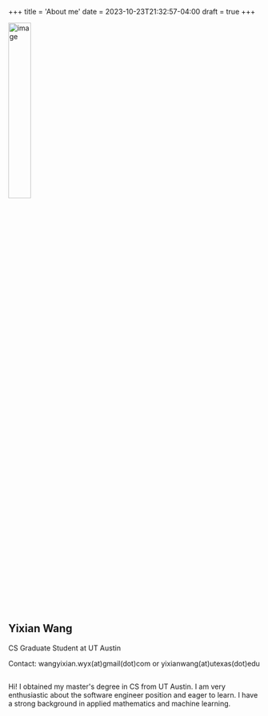+++
title = 'About me'
date = 2023-10-23T21:32:57-04:00
draft = true
+++

<img src="../_images/photo.jpeg" alt="image" width="30%" height="auto" style="float: center">

## Yixian Wang
CS Graduate Student at UT Austin

Contact: wangyixian.wyx(at)gmail(dot)com or yixianwang(at)utexas(dot)edu

## 
Hi! I obtained my master's degree in CS from UT Austin. I am very enthusiastic about the software engineer position and eager to learn. I have a strong background in applied mathematics and machine learning. 
